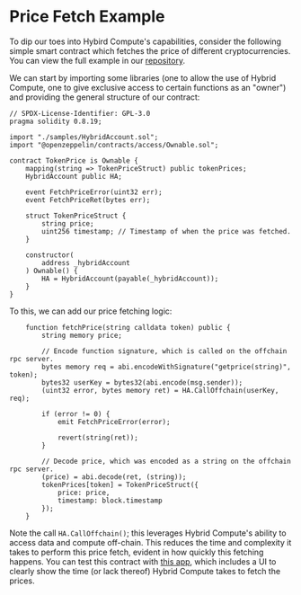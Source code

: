 # Price Fetch Example

To dip our toes into Hybird Compute's capabilities, consider the following simple smart contract which fetches the price of different cryptocurrencies. You can view the full example in our [repository](https://github.com/bobanetwork/aa-hc-example/blob/main/contracts/contracts/TokenPrice.sol).

We can start by importing some libraries (one to allow the use of Hybrid Compute, one to give exclusive access to certain functions as an "owner") and providing the general structure of our contract:

```solidity
// SPDX-License-Identifier: GPL-3.0
pragma solidity 0.8.19;

import "./samples/HybridAccount.sol";
import "@openzeppelin/contracts/access/Ownable.sol";

contract TokenPrice is Ownable {
    mapping(string => TokenPriceStruct) public tokenPrices;
    HybridAccount public HA;

    event FetchPriceError(uint32 err);
    event FetchPriceRet(bytes err);

    struct TokenPriceStruct {
        string price;
        uint256 timestamp; // Timestamp of when the price was fetched.
    }

    constructor(
        address _hybridAccount
    ) Ownable() {
        HA = HybridAccount(payable(_hybridAccount));
    }
}
```

To this, we can add our price fetching logic:

```solidity
    function fetchPrice(string calldata token) public {
        string memory price;

        // Encode function signature, which is called on the offchain rpc server.
        bytes memory req = abi.encodeWithSignature("getprice(string)", token);
        bytes32 userKey = bytes32(abi.encode(msg.sender));
        (uint32 error, bytes memory ret) = HA.CallOffchain(userKey, req);

        if (error != 0) {
            emit FetchPriceError(error);
       
            revert(string(ret));
        }

        // Decode price, which was encoded as a string on the offchain rpc server.
        (price) = abi.decode(ret, (string));
        tokenPrices[token] = TokenPriceStruct({
            price: price,
            timestamp: block.timestamp
        });
    }
```

Note the call `HA.CallOffchain()`; this leverages Hybrid Compute's ability to access data and compute off-chain. This reduces the time and complexity it takes to perform this price fetch, evident in how quickly this fetching happens. You can test this contract with [this app](https://aa-hc-example-fe.onrender.com/), which includes a UI to clearly show the time (or lack thereof) Hybrid Compute takes to fetch the prices.
